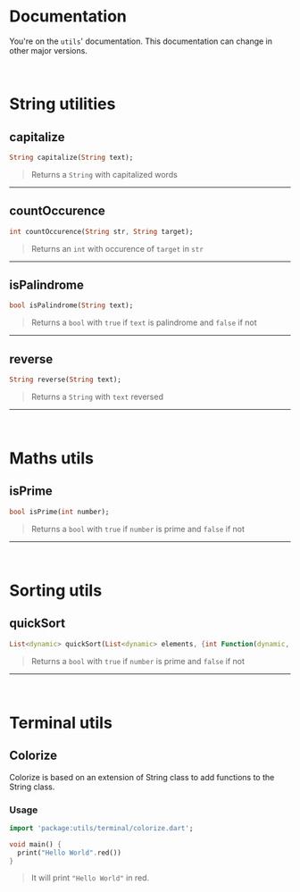 # Documentation

You're on the `utils`' documentation. This documentation can change in other major versions.

<br />

# String utilities

## capitalize

```dart
String capitalize(String text);
```

> Returns a `String` with capitalized words

---

## countOccurence

```dart
int countOccurence(String str, String target);
```

> Returns an `int` with occurence of `target` in `str`

---

## isPalindrome

```dart
bool isPalindrome(String text);
```

> Returns a `bool` with `true` if `text` is palindrome and `false` if not

---

## reverse

```dart
String reverse(String text);
```

> Returns a `String` with `text` reversed

---

<br />

# Maths utils

## isPrime

```dart
bool isPrime(int number);
```

> Returns a `bool` with `true` if `number` is prime and `false` if not

---

<br />

# Sorting utils

## quickSort

```dart
List<dynamic> quickSort(List<dynamic> elements, {int Function(dynamic, dynamic)? compare})
```

> Returns a `bool` with `true` if `number` is prime and `false` if not

---

<br />

# Terminal utils

## Colorize

Colorize is based on an extension of String class to add functions to the String class.

### Usage

```dart
import 'package:utils/terminal/colorize.dart';

void main() {
  print("Hello World".red())
}
```

> It will print `"Hello World"` in red.
